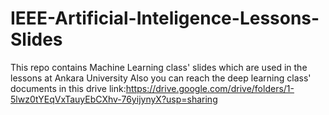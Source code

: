 # IEEE-Artificial-Inteligence-Lessons-Slides
This repo contains Machine Learning class' slides which are used in the lessons at Ankara University
Also you can reach the deep learning class' documents in this drive link:https://drive.google.com/drive/folders/1-5lwz0tYEqVxTauyEbCXhv-76yijynyX?usp=sharing
 
